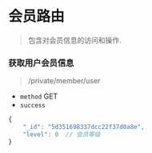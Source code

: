 # 会员路由
> 包含对会员信息的访问和操作.


### 获取用户会员信息
> /private/member/user

* `method` GET</br>
* `success`
```js
{
    "_id": "5d351698337dcc22f37d0a8e",
    "level": 0  // 会员等级
}
```